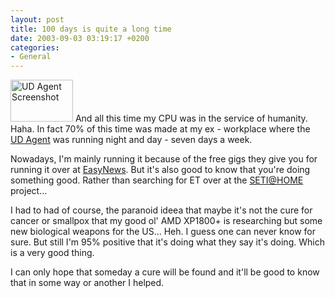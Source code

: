 ```yaml
---
layout: post
title: 100 days is quite a long time
date: 2003-09-03 03:19:17 +0200
categories:
- General
---
```

<a href="https://content.rusiczki.net/blogpics/100_days.html" onclick="window.open('https://content.rusiczki.net/blogpics/100_days.html','popup','width=400,height=271,scrollbars=no,resizable=no,toolbar=no,directories=no,location=no,menubar=no,status=no,left=0,top=0'); return false"><img src="https://content.rusiczki.net/blogpics/100_days-thumb.gif" width="100" height="67" border="0" class="postimage" alt="UD Agent Screenshot"/></a> And all this time my CPU was in the service of humanity. Haha. In fact 70% of this time was made at my ex - workplace where the <a href="http://www.grid.org">UD Agent</a> was running night and day - seven days a week.

Nowadays, I'm mainly running it because of the free gigs they give you for running it over at <a href="http://www.easynews.com">EasyNews</a>. But it's also good to know that you're doing something good. Rather than searching for ET over at the <a href="http://setiathome.ssl.berkeley.edu/">SETI@HOME</a> project...

I had to had of course, the paranoid ideea that maybe it's not the cure for cancer or smallpox that my good ol' AMD XP1800+ is researching but some new biological weapons for the US... Heh. I guess one can never know for sure. But still I'm 95% positive that it's doing what they say it's doing. Which is a very good thing.

I can only hope that someday a cure will be found and it'll be good to know that in some way or another I helped.
